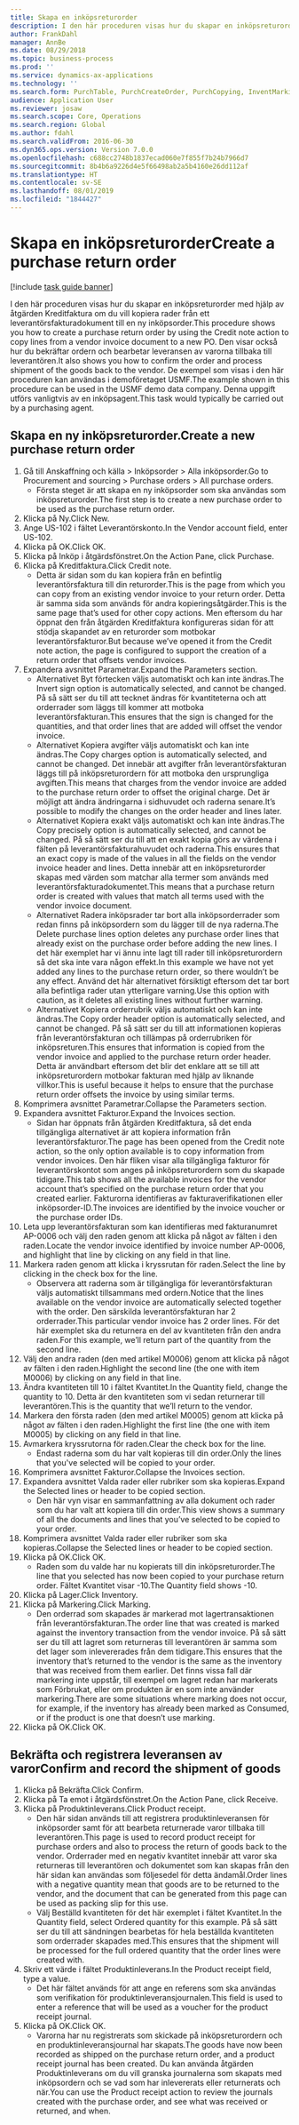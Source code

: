 ```yaml
---
title: Skapa en inköpsreturorder
description: I den här proceduren visas hur du skapar en inköpsreturorder med hjälp av åtgärden Kreditfaktura om du vill kopiera rader från ett leverantörsfakturadokument till en ny inköpsorder.
author: FrankDahl
manager: AnnBe
ms.date: 08/29/2018
ms.topic: business-process
ms.prod: ''
ms.service: dynamics-ax-applications
ms.technology: ''
ms.search.form: PurchTable, PurchCreateOrder, PurchCopying, InventMarking, PurchEditLines
audience: Application User
ms.reviewer: josaw
ms.search.scope: Core, Operations
ms.search.region: Global
ms.author: fdahl
ms.search.validFrom: 2016-06-30
ms.dyn365.ops.version: Version 7.0.0
ms.openlocfilehash: c688cc2748b1837ecad060e7f855f7b24b7966d7
ms.sourcegitcommit: 8b4b6a9226d4e5f66498ab2a5b4160e26dd112af
ms.translationtype: HT
ms.contentlocale: sv-SE
ms.lasthandoff: 08/01/2019
ms.locfileid: "1844427"
---
```

# <a name="create-a-purchase-return-order"></a><span data-ttu-id="6a182-103">Skapa en inköpsreturorder</span><span class="sxs-lookup"><span data-stu-id="6a182-103">Create a purchase return order</span></span>

[!include [task guide banner](../../includes/task-guide-banner.md)]

<span data-ttu-id="6a182-104">I den här proceduren visas hur du skapar en inköpsreturorder med hjälp av åtgärden Kreditfaktura om du vill kopiera rader från ett leverantörsfakturadokument till en ny inköpsorder.</span><span class="sxs-lookup"><span data-stu-id="6a182-104">This procedure shows you how to create a purchase return order by using the Credit note action to copy lines from a vendor invoice document to a new PO.</span></span> <span data-ttu-id="6a182-105">Den visar också hur du bekräftar ordern och bearbetar leveransen av varorna tillbaka till leverantören.</span><span class="sxs-lookup"><span data-stu-id="6a182-105">It also shows you how to confirm the order and process shipment of the goods back to the vendor.</span></span> <span data-ttu-id="6a182-106">De exempel som visas i den här proceduren kan användas i demoföretaget USMF.</span><span class="sxs-lookup"><span data-stu-id="6a182-106">The example shown in this procedure can be used in the USMF demo data company.</span></span> <span data-ttu-id="6a182-107">Denna uppgift utförs vanligtvis av en inköpsagent.</span><span class="sxs-lookup"><span data-stu-id="6a182-107">This task would typically be carried out by a purchasing agent.</span></span>


## <a name="create-a-new-purchase-return-order"></a><span data-ttu-id="6a182-108">Skapa en ny inköpsreturorder.</span><span class="sxs-lookup"><span data-stu-id="6a182-108">Create a new purchase return order</span></span>
1. <span data-ttu-id="6a182-109">Gå till Anskaffning och källa > Inköpsorder > Alla inköpsorder.</span><span class="sxs-lookup"><span data-stu-id="6a182-109">Go to Procurement and sourcing > Purchase orders > All purchase orders.</span></span>
    * <span data-ttu-id="6a182-110">Första steget är att skapa en ny inköpsorder som ska användas som inköpsreturorder.</span><span class="sxs-lookup"><span data-stu-id="6a182-110">The first step is to create a new purchase order to be used as the purchase return order.</span></span>  
2. <span data-ttu-id="6a182-111">Klicka på Ny.</span><span class="sxs-lookup"><span data-stu-id="6a182-111">Click New.</span></span>
3. <span data-ttu-id="6a182-112">Ange US-102 i fältet Leverantörskonto.</span><span class="sxs-lookup"><span data-stu-id="6a182-112">In the Vendor account field, enter US-102.</span></span>
4. <span data-ttu-id="6a182-113">Klicka på OK.</span><span class="sxs-lookup"><span data-stu-id="6a182-113">Click OK.</span></span>
5. <span data-ttu-id="6a182-114">Klicka på Inköp i åtgärdsfönstret.</span><span class="sxs-lookup"><span data-stu-id="6a182-114">On the Action Pane, click Purchase.</span></span>
6. <span data-ttu-id="6a182-115">Klicka på Kreditfaktura.</span><span class="sxs-lookup"><span data-stu-id="6a182-115">Click Credit note.</span></span>
    * <span data-ttu-id="6a182-116">Detta är sidan som du kan kopiera från en befintlig leverantörsfaktura till din returorder.</span><span class="sxs-lookup"><span data-stu-id="6a182-116">This is the page from which you can copy from an existing vendor invoice to your return order.</span></span> <span data-ttu-id="6a182-117">Detta är samma sida som används för andra kopieringsåtgärder.</span><span class="sxs-lookup"><span data-stu-id="6a182-117">This is the same page that’s used for other copy actions.</span></span> <span data-ttu-id="6a182-118">Men eftersom du har öppnat den från åtgärden Kreditfaktura konfigureras sidan för att stödja skapandet av en returorder som motbokar leverantörsfakturor.</span><span class="sxs-lookup"><span data-stu-id="6a182-118">But because we’ve opened it from the Credit note action, the page is configured to support the creation of a return order that offsets vendor invoices.</span></span>  
7. <span data-ttu-id="6a182-119">Expandera avsnittet Parametrar.</span><span class="sxs-lookup"><span data-stu-id="6a182-119">Expand the Parameters section.</span></span>
    * <span data-ttu-id="6a182-120">Alternativet Byt förtecken väljs automatiskt och kan inte ändras.</span><span class="sxs-lookup"><span data-stu-id="6a182-120">The Invert sign option is automatically selected, and cannot be changed.</span></span> <span data-ttu-id="6a182-121">På så sätt ser du till att tecknet ändras för kvantiteterna och att orderrader som läggs till kommer att motboka leverantörsfakturan.</span><span class="sxs-lookup"><span data-stu-id="6a182-121">This ensures that the sign is changed for the quantities, and that order lines that are added will offset the vendor invoice.</span></span>  
    * <span data-ttu-id="6a182-122">Alternativet Kopiera avgifter väljs automatiskt och kan inte ändras.</span><span class="sxs-lookup"><span data-stu-id="6a182-122">The Copy charges option is automatically selected, and cannot be changed.</span></span> <span data-ttu-id="6a182-123">Det innebär att avgifter från leverantörsfakturan läggs till på inköpsreturordern för att motboka den ursprungliga avgiften.</span><span class="sxs-lookup"><span data-stu-id="6a182-123">This means that charges from the vendor invoice are added to the purchase return order to offset the original charge.</span></span> <span data-ttu-id="6a182-124">Det är möjligt att ändra ändringarna i sidhuvudet och raderna senare.</span><span class="sxs-lookup"><span data-stu-id="6a182-124">It’s possible to modify the changes on the order header and lines later.</span></span>  
    * <span data-ttu-id="6a182-125">Alternativet Kopiera exakt väljs automatiskt och kan inte ändras.</span><span class="sxs-lookup"><span data-stu-id="6a182-125">The Copy precisely option is automatically selected, and cannot be changed.</span></span> <span data-ttu-id="6a182-126">På så sätt ser du till att en exakt kopia görs av värdena i fälten på leverantörsfakturahuvudet och raderna.</span><span class="sxs-lookup"><span data-stu-id="6a182-126">This ensures that an exact copy is made of the values in all the fields on the vendor invoice header and lines.</span></span> <span data-ttu-id="6a182-127">Detta innebär att en inköpsreturorder skapas med värden som matchar alla termer som används med leverantörsfakturadokumentet.</span><span class="sxs-lookup"><span data-stu-id="6a182-127">This means that a purchase return order is created with values that match all terms used with the vendor invoice document.</span></span>  
    * <span data-ttu-id="6a182-128">Alternativet Radera inköpsrader tar bort alla inköpsorderrader som redan finns på inköpsordern som du lägger till de nya raderna.</span><span class="sxs-lookup"><span data-stu-id="6a182-128">The Delete purchase lines option deletes any purchase order lines that already exist on the purchase order before adding the new lines.</span></span> <span data-ttu-id="6a182-129">I det här exemplet har vi ännu inte lagt till rader till inköpsreturordern så det ska inte vara någon effekt.</span><span class="sxs-lookup"><span data-stu-id="6a182-129">In this example we have not yet added any lines to the purchase return order, so there wouldn’t be any effect.</span></span> <span data-ttu-id="6a182-130">Använd det här alternativet försiktigt eftersom det tar bort alla befintliga rader utan ytterligare varning.</span><span class="sxs-lookup"><span data-stu-id="6a182-130">Use this option with caution, as it deletes all existing lines without further warning.</span></span>  
    * <span data-ttu-id="6a182-131">Alternativet Kopiera orderrubrik väljs automatiskt och kan inte ändras.</span><span class="sxs-lookup"><span data-stu-id="6a182-131">The Copy order header option is automatically selected, and cannot be changed.</span></span> <span data-ttu-id="6a182-132">På så sätt ser du till att informationen kopieras från leverantörsfakturan och tillämpas på orderrubriken för inköpsreturen.</span><span class="sxs-lookup"><span data-stu-id="6a182-132">This ensures that information is copied from the vendor invoice and applied to the purchase return order header.</span></span> <span data-ttu-id="6a182-133">Detta är användbart eftersom det blir det enklare att se till att inköpsreturordern motbokar fakturan med hjälp av liknande villkor.</span><span class="sxs-lookup"><span data-stu-id="6a182-133">This is useful because it helps to ensure that the purchase return order offsets the invoice by using similar terms.</span></span>  
8. <span data-ttu-id="6a182-134">Komprimera avsnittet Parametrar.</span><span class="sxs-lookup"><span data-stu-id="6a182-134">Collapse the Parameters section.</span></span>
9. <span data-ttu-id="6a182-135">Expandera avsnittet Fakturor.</span><span class="sxs-lookup"><span data-stu-id="6a182-135">Expand the Invoices section.</span></span>
    * <span data-ttu-id="6a182-136">Sidan har öppnats från åtgärden Kreditfaktura, så det enda tillgängliga alternativet är att kopiera information från leverantörsfakturor.</span><span class="sxs-lookup"><span data-stu-id="6a182-136">The page has been opened from the Credit note action, so the only option available is to copy information from vendor invoices.</span></span> <span data-ttu-id="6a182-137">Den här fliken visar alla tillgängliga fakturor för leverantörskontot som anges på inköpsreturordern som du skapade tidigare.</span><span class="sxs-lookup"><span data-stu-id="6a182-137">This tab shows all the available invoices for the vendor account that’s specified on the purchase return order that you created earlier.</span></span>   <span data-ttu-id="6a182-138">Fakturorna identifieras av fakturaverifikationen eller inköpsorder-ID.</span><span class="sxs-lookup"><span data-stu-id="6a182-138">The invoices are identified by the invoice voucher or the purchase order IDs.</span></span>  
10. <span data-ttu-id="6a182-139">Leta upp leverantörsfakturan som kan identifieras med fakturanumret AP-0006 och välj den raden genom att klicka på något av fälten i den raden.</span><span class="sxs-lookup"><span data-stu-id="6a182-139">Locate the vendor invoice identified by invoice number AP-0006, and highlight that line by clicking on any field in that line.</span></span>
11. <span data-ttu-id="6a182-140">Markera raden genom att klicka i kryssrutan för raden.</span><span class="sxs-lookup"><span data-stu-id="6a182-140">Select the line by clicking in the check box for the line.</span></span> 
    * <span data-ttu-id="6a182-141">Observera att raderna som är tillgängliga för leverantörsfakturan väljs automatiskt tillsammans med ordern.</span><span class="sxs-lookup"><span data-stu-id="6a182-141">Notice that the lines available on the vendor invoice are automatically selected together with the order.</span></span> <span data-ttu-id="6a182-142">Den särskilda leverantörsfakturan har 2 orderrader.</span><span class="sxs-lookup"><span data-stu-id="6a182-142">This particular vendor invoice has 2 order lines.</span></span> <span data-ttu-id="6a182-143">För det här exemplet ska du returnera en del av kvantiteten från den andra raden.</span><span class="sxs-lookup"><span data-stu-id="6a182-143">For this example, we’ll return part of the quantity from the second line.</span></span>  
12. <span data-ttu-id="6a182-144">Välj den andra raden (den med artikel M0006) genom att klicka på något av fälten i den raden.</span><span class="sxs-lookup"><span data-stu-id="6a182-144">Highlight the second line (the one with item M0006) by clicking on any field in that line.</span></span>
13. <span data-ttu-id="6a182-145">Ändra kvantiteten till 10 i fältet Kvantitet.</span><span class="sxs-lookup"><span data-stu-id="6a182-145">In the Quantity field, change the quantity to 10.</span></span> <span data-ttu-id="6a182-146">Detta är den kvantiteten som vi sedan returnerar till leverantören.</span><span class="sxs-lookup"><span data-stu-id="6a182-146">This is the quantity that we’ll return to the vendor.</span></span> 
14. <span data-ttu-id="6a182-147">Markera den första raden (den med artikel M0005) genom att klicka på något av fälten i den raden.</span><span class="sxs-lookup"><span data-stu-id="6a182-147">Highlight the first line (the one with item M0005) by clicking on any field in that line.</span></span>
15. <span data-ttu-id="6a182-148">Avmarkera kryssrutorna för raden.</span><span class="sxs-lookup"><span data-stu-id="6a182-148">Clear the check box for the line.</span></span>
    * <span data-ttu-id="6a182-149">Endast raderna som du har valt kopieras till din order.</span><span class="sxs-lookup"><span data-stu-id="6a182-149">Only the lines that you've selected will be copied to your order.</span></span>  
16. <span data-ttu-id="6a182-150">Komprimera avsnittet Fakturor.</span><span class="sxs-lookup"><span data-stu-id="6a182-150">Collapse the Invoices section.</span></span>
17. <span data-ttu-id="6a182-151">Expandera avsnittet Valda rader eller rubriker som ska kopieras.</span><span class="sxs-lookup"><span data-stu-id="6a182-151">Expand the Selected lines or header to be copied section.</span></span>
    * <span data-ttu-id="6a182-152">Den här vyn visar en sammanfattning av alla dokument och rader som du har valt att kopiera till din order.</span><span class="sxs-lookup"><span data-stu-id="6a182-152">This view shows a summary of all the documents and lines that you’ve selected to be copied to your order.</span></span>  
18. <span data-ttu-id="6a182-153">Komprimera avsnittet Valda rader eller rubriker som ska kopieras.</span><span class="sxs-lookup"><span data-stu-id="6a182-153">Collapse the Selected lines or header to be copied section.</span></span>
19. <span data-ttu-id="6a182-154">Klicka på OK.</span><span class="sxs-lookup"><span data-stu-id="6a182-154">Click OK.</span></span>
    * <span data-ttu-id="6a182-155">Raden som du valde har nu kopierats till din inköpsreturorder.</span><span class="sxs-lookup"><span data-stu-id="6a182-155">The line that you selected has now been copied to your purchase return order.</span></span> <span data-ttu-id="6a182-156">Fältet Kvantitet visar -10.</span><span class="sxs-lookup"><span data-stu-id="6a182-156">The Quantity field shows -10.</span></span>   
20. <span data-ttu-id="6a182-157">Klicka på Lager.</span><span class="sxs-lookup"><span data-stu-id="6a182-157">Click Inventory.</span></span>
21. <span data-ttu-id="6a182-158">Klicka på Markering.</span><span class="sxs-lookup"><span data-stu-id="6a182-158">Click Marking.</span></span>
    * <span data-ttu-id="6a182-159">Den orderrad som skapades är markerad mot lagertransaktionen från leverantörsfakturan.</span><span class="sxs-lookup"><span data-stu-id="6a182-159">The order line that was created is marked against the inventory transaction from the vendor invoice.</span></span> <span data-ttu-id="6a182-160">På så sätt ser du till att lagret som returneras till leverantören är samma som det lager som inlevererades från dem tidigare.</span><span class="sxs-lookup"><span data-stu-id="6a182-160">This ensures that the inventory that’s returned to the vendor is the same as the inventory that was received from them earlier.</span></span> <span data-ttu-id="6a182-161">Det finns vissa fall där markering inte uppstår, till exempel om lagret redan har markerats som Förbrukat, eller om produkten är en som inte använder markering.</span><span class="sxs-lookup"><span data-stu-id="6a182-161">There are some situations where marking does not occur, for example, if the inventory has already been marked as Consumed, or if the product is one that doesn’t use marking.</span></span>  
22. <span data-ttu-id="6a182-162">Klicka på OK.</span><span class="sxs-lookup"><span data-stu-id="6a182-162">Click OK.</span></span>

## <a name="confirm-and-record-the-shipment-of-goods"></a><span data-ttu-id="6a182-163">Bekräfta och registrera leveransen av varor</span><span class="sxs-lookup"><span data-stu-id="6a182-163">Confirm and record the shipment of goods</span></span>
1. <span data-ttu-id="6a182-164">Klicka på Bekräfta.</span><span class="sxs-lookup"><span data-stu-id="6a182-164">Click Confirm.</span></span>
2. <span data-ttu-id="6a182-165">Klicka på Ta emot i åtgärdsfönstret.</span><span class="sxs-lookup"><span data-stu-id="6a182-165">On the Action Pane, click Receive.</span></span>
3. <span data-ttu-id="6a182-166">Klicka på Produktinleverans.</span><span class="sxs-lookup"><span data-stu-id="6a182-166">Click Product receipt.</span></span>
    * <span data-ttu-id="6a182-167">Den här sidan används till att registrera produktinleveransen för inköpsorder samt för att bearbeta returnerade varor tillbaka till leverantören.</span><span class="sxs-lookup"><span data-stu-id="6a182-167">This page is used to record product receipt for purchase orders and also to process the return of goods back to the vendor.</span></span> <span data-ttu-id="6a182-168">Orderrader med en negativ kvantitet innebär att varor ska returneras till leverantören och dokumentet som kan skapas från den här sidan kan användas som följesedel för detta ändamål.</span><span class="sxs-lookup"><span data-stu-id="6a182-168">Order lines with a negative quantity mean that goods are to be returned to the vendor, and the document that can be generated from this page can be used as packing slip for this use.</span></span>   
    * <span data-ttu-id="6a182-169">Välj Beställd kvantiteten för det här exemplet i fältet Kvantitet.</span><span class="sxs-lookup"><span data-stu-id="6a182-169">In the Quantity field, select Ordered quantity for this example.</span></span>   <span data-ttu-id="6a182-170">På så sätt ser du till att sändningen bearbetas för hela beställda kvantiteten som orderrader skapades med.</span><span class="sxs-lookup"><span data-stu-id="6a182-170">This ensures that the shipment will be processed for the full ordered quantity that the order lines were created with.</span></span>   
4. <span data-ttu-id="6a182-171">Skriv ett värde i fältet Produktinleverans.</span><span class="sxs-lookup"><span data-stu-id="6a182-171">In the Product receipt field, type a value.</span></span>
    * <span data-ttu-id="6a182-172">Det här fältet används för att ange en referens som ska användas som verifikation för produktinleveransjournalen.</span><span class="sxs-lookup"><span data-stu-id="6a182-172">This field is used to enter a reference that will be used as a voucher for the product receipt journal.</span></span>  
5. <span data-ttu-id="6a182-173">Klicka på OK.</span><span class="sxs-lookup"><span data-stu-id="6a182-173">Click OK.</span></span>
    * <span data-ttu-id="6a182-174">Varorna har nu registrerats som skickade på inköpsreturordern och en produktinleveransjournal har skapats.</span><span class="sxs-lookup"><span data-stu-id="6a182-174">The goods have now been recorded as shipped on the purchase return order, and a product receipt journal has been created.</span></span> <span data-ttu-id="6a182-175">Du kan använda åtgärden Produktinleverans om du vill granska journalerna som skapats med inköpsordern och se vad som har inlevererats eller returnerats och när.</span><span class="sxs-lookup"><span data-stu-id="6a182-175">You can use the Product receipt action to review the journals created with the purchase order, and see what was received or returned, and when.</span></span>  

